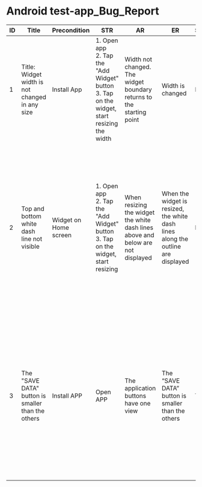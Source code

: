 # Android test-app_Bug_Report


ID | Title | Precondition|  STR |AR| ER| Severity| Priority | Environment | Attachments |
|----|----|----|----|----|----|----|----|----|----|
|1| Title: Widget width is not changed in any size | Install App | 1. Open app <br/> 2. Tap the "Add Widget" button <br/> 3. Tap on the widget, start resizing the width | Width not changed. The widget boundary returns to the starting point | Width is changed | High |  Medium | 1)Xiaomi Redmi 9, Android 11 RP1A.200720.011, MIUI Global 12.5.5 Stable <br/> Redmi Note 10, Android 12 SKQ1.210908.001, MIUI Global 13.0.7  |[Photo](https://drive.google.com/drive/folders/1auUQTD8q76JoQEZuZKxnnEP3fFugUM75?hl=ru) |
|2 | Top and bottom white dash line not visible  |  Widget on Home screen  | 1. Open app <br/> 2. Tap the "Add Widget" button <br/> 3. Tap on the widget, start resizing | When resizing the widget  the white dash lines above and below are not displayed | When the widget is resized, the white dash lines along the outline are displayed | Major | High |  1)   Xiaomi Redmi 9, Android 11 RP1A.200720.011, MIUI Global 12.5.5 Stable <br/> 2)Samsung Galaxy М52, Android 11 ONE UI 3.1 <br/> 3) Samsung Galaxy S8 Android 9.0 <br/> 4) Samsung Galaxy Note 8, Android v. 9.0 <br/>  5) Samsung Galaxy A20, Android 11 <br/> 6) Samsung Galaxy A32, Android 11 <br/>  7) Samsung Galaxy A7 (SM-A750FN) Android 10 <br/> 8) Samsung Galaxy s10e Android 12 |[Photo](https://drive.google.com/drive/folders/1vAofYG_88Mmh2SKFJIQ8pbYdUYjOg6Te?hl=ru) |
| 3 |  The "SAVE DATA" button is smaller than the others | Install APP | Open APP | The application buttons have one view | The “SAVE DATA” button is smaller than the others | Trivial | Medium | 1)Xiaomi Redmi 9, Android 11 RP1A.200720.011, MIUI Global 12.5.5 Stable <br/> 2)Samsung Galaxy A8(SM-A530F), android 9, A530FXXULCUK6 <br/> 3) Xiaomi Redmi 5 Plus, android 8.1.0, MIU Global 11.0.2.0 <br/> 4) Huawei p10 lite (WAS LX-1), Android 8.0.0 <br/> 5) Xiaomi Redmi Note 8 Pro, Android 10 QP1A.190711.020, MIUI  global 12.0.8 Stable | [Photo](https://drive.google.com/drive/folders/174DRgndSJmCCvbFfoch02Obcy4Fm0Bxj?hl=ru)
